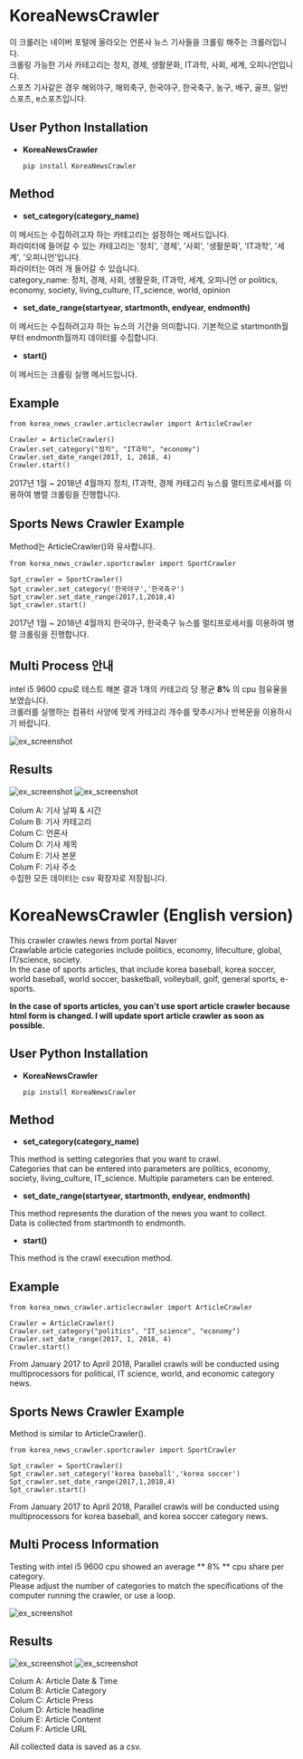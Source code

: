 # KoreaNewsCrawler

이 크롤러는 네이버 포털에 올라오는 언론사 뉴스 기사들을 크롤링 해주는 크롤러입니다.  
크롤링 가능한 기사 카테고리는 정치, 경제, 생활문화, IT과학, 사회, 세계, 오피니언입니다.  
스포츠 기사같은 경우 해외야구, 해외축구, 한국야구, 한국축구, 농구, 배구, 골프, 일반 스포츠, e스포츠입니다.  
  
## User Python Installation
  * **KoreaNewsCrawler**

    ``` pip install KoreaNewsCrawler ```
## Method

* **set_category(category_name)**
  
 이 메서드는 수집하려고자 하는 카테고리는 설정하는 메서드입니다.  
 파라미터에 들어갈 수 있는 카테고리는 '정치', '경제', '사회', '생활문화', 'IT과학', '세계', '오피니언'입니다.  
 파라미터는 여러 개 들어갈 수 있습니다.  
 category_name: 정치, 경제, 사회, 생활문화, IT과학, 세계, 오피니언 or politics, economy, society, living_culture, IT_science, world, opinion
  
* **set_date_range(startyear, startmonth, endyear, endmonth)**
  
 이 메서드는 수집하려고자 하는 뉴스의 기간을 의미합니다. 기본적으로 startmonth월부터 endmonth월까지 데이터를 수집합니다.
  
* **start()**
  
 이 메서드는 크롤링 실행 메서드입니다.
  
## Example
```
from korea_news_crawler.articlecrawler import ArticleCrawler

Crawler = ArticleCrawler()  
Crawler.set_category("정치", "IT과학", "economy")  
Crawler.set_date_range(2017, 1, 2018, 4)  
Crawler.start()
```
  2017년 1월 ~ 2018년 4월까지 정치, IT과학, 경제 카테고리 뉴스를 멀티프로세서를 이용하여 병렬 크롤링을 진행합니다.

## Sports News Crawler Example 
  Method는 ArticleCrawler()와 유사합니다.
```
from korea_news_crawler.sportcrawler import SportCrawler 

Spt_crawler = SportCrawler()
Spt_crawler.set_category('한국야구','한국축구')
Spt_crawler.set_date_range(2017,1,2018,4)
Spt_crawler.start()
```
  2017년 1월 ~ 2018년 4월까지 한국야구, 한국축구 뉴스를 멀티프로세서를 이용하여 병렬 크롤링을 진행합니다.
  

## Multi Process 안내
  intel i5 9600 cpu로 테스트 해본 결과 1개의 카테고리 당 평균 **8%** 의 cpu 점유율을 보였습니다.  
  크롤러를 실행하는 컴퓨터 사양에 맞게 카테고리 개수를 맞추시거나 반복문을 이용하시기 바랍니다.
  
  ![ex_screenshot](./img/multi_process.PNG)
  
## Results
 ![ex_screenshot](./img/article_result.PNG)
 ![ex_screenshot](./img/sport_resultimg.PNG)
 
 Colum A: 기사 날짜 & 시간  
 Colum B: 기사 카테고리  
 Colum C: 언론사  
 Colum D: 기사 제목  
 Colum E: 기사 본문  
 Colum F: 기사 주소  
 수집한 모든 데이터는 csv 확장자로 저장됩니다.  


# KoreaNewsCrawler (English version)

This crawler crawles news from portal Naver  
Crawlable article categories include politics, economy, lifeculture, global, IT/science, society.  
In the case of sports articles, that include korea baseball, korea soccer, world baseball, world soccer, basketball, volleyball, golf, general sports, e-sports.  

**In the case of sports articles, you can't use sport article crawler because html form is changed. I will update sport article crawler 
as soon as possible.**

## User Python Installation
  * **KoreaNewsCrawler**

    ``` pip install KoreaNewsCrawler ```
    
## Method

* **set_category(category_name)**
 
 This method is setting categories that you want to crawl.  
 Categories that can be entered into parameters are politics, economy, society, living_culture, IT_science. 
 Multiple parameters can be entered.
  
* **set_date_range(startyear, startmonth, endyear, endmonth)**
  
 This method represents the duration of the news you want to collect.  
 Data is collected from startmonth to endmonth.
  
* **start()**
 
 This method is the crawl execution method.
  
## Example
```
from korea_news_crawler.articlecrawler import ArticleCrawler

Crawler = ArticleCrawler()  
Crawler.set_category("politics", "IT_science", "economy")  
Crawler.set_date_range(2017, 1, 2018, 4)  
Crawler.start()
```
 From January 2017 to April 2018, Parallel crawls will be conducted using multiprocessors for political, IT science, world, and economic category news.

## Sports News Crawler Example
  Method is similar to ArticleCrawler().
```
from korea_news_crawler.sportcrawler import SportCrawler 

Spt_crawler = SportCrawler()
Spt_crawler.set_category('korea baseball','korea soccer')
Spt_crawler.set_date_range(2017,1,2018,4)
Spt_crawler.start()
```
  From January 2017 to April 2018, Parallel crawls will be conducted using multiprocessors for korea baseball, and korea soccer category news.

## Multi Process Information
Testing with intel i5 9600 cpu showed an average ** 8% ** cpu share per category.  
Please adjust the number of categories to match the specifications of the computer running the crawler, or use a loop.
  
  ![ex_screenshot](./img/multi_process.PNG)
  
## Results
 ![ex_screenshot](./img/article_result.PNG)
 ![ex_screenshot](./img/sport_resultimg.PNG)
 
 Colum A: Article Date & Time  
 Colum B: Article Category  
 Colum C: Article Press  
 Colum D: Article headline  
 Colum E: Article Content  
 Colum F: Article URL  
 
 All collected data is saved as a csv.
